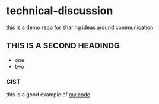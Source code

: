 # technical-discussion
this is a demo repo for sharing ideas around communication


## THIS IS A SECOND HEADINDG

* one
* two


### GIST

this is a good example of [my code](https://gist.github.com/Hector9803/40e076a03156ebb0e5daaeaac929a091) 
